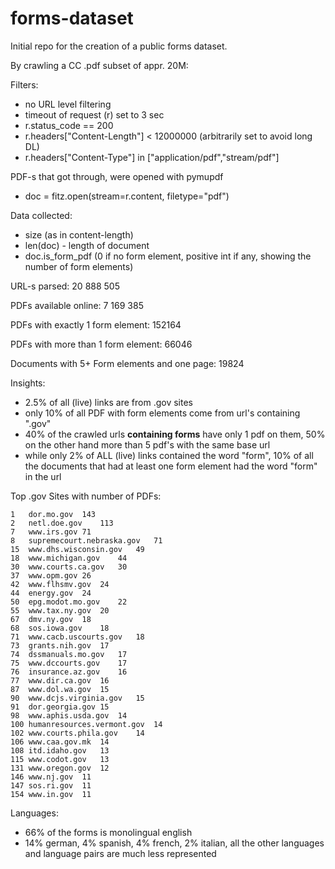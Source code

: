 # forms-dataset
Initial repo for the creation of a public forms dataset.

By crawling a CC .pdf subset of appr. 20M:

Filters:
- no URL level filtering
- timeout of request (r) set to 3 sec
- r.status_code == 200
- r.headers["Content-Length"] < 12000000   (arbitrarily set to avoid long DL)
- r.headers["Content-Type"] in ["application/pdf","stream/pdf"]

PDF-s that got through, were opened with pymupdf
- doc = fitz.open(stream=r.content, filetype="pdf")

Data collected:
- size (as in content-length)
- len(doc) - length of document
- doc.is_form_pdf (0 if no form element, positive int if any, showing the number of form elements)



URL-s parsed: 20 888 505

PDFs available online: 7 169 385

PDFs with exactly 1 form element:  152164

PDFs with more than 1 form element:  66046 

Documents with 5+ Form elements and one page: 19824

Insights:
- 2.5% of all (live) links are from .gov sites
- only 10% of all PDF with form elements come from url's containing ".gov"
- 40% of the crawled urls **containing forms** have only 1 pdf on them, 50% on the other hand more than 5 pdf's with the same base url
- while only 2% of ALL (live) links contained the word "form", 10% of all the documents that had at least one form element had the word "form" in the url

Top .gov Sites with number of PDFs: 
```
1	dor.mo.gov	143
2	netl.doe.gov	113
7	www.irs.gov	71
8	supremecourt.nebraska.gov	71
15	www.dhs.wisconsin.gov	49
18	www.michigan.gov	44
30	www.courts.ca.gov	30
37	www.opm.gov	26
42	www.flhsmv.gov	24
44	energy.gov	24
50	epg.modot.mo.gov	22
55	www.tax.ny.gov	20
67	dmv.ny.gov	18
68	sos.iowa.gov	18
71	www.cacb.uscourts.gov	18
73	grants.nih.gov	17
74	dssmanuals.mo.gov	17
75	www.dccourts.gov	17
76	insurance.az.gov	16
77	www.dir.ca.gov	16
87	www.dol.wa.gov	15
90	www.dcjs.virginia.gov	15
91	dor.georgia.gov	15
98	www.aphis.usda.gov	14
100	humanresources.vermont.gov	14
102	www.courts.phila.gov	14
106	www.caa.gov.mk	14
108	itd.idaho.gov	13
115	www.codot.gov	13
131	www.oregon.gov	12
146	www.nj.gov	11
147	sos.ri.gov	11
154	www.in.gov	11
```

Languages:
- 66% of the forms is monolingual english
- 14% german, 4% spanish, 4% french, 2% italian, all the other languages and language pairs are much less represented

